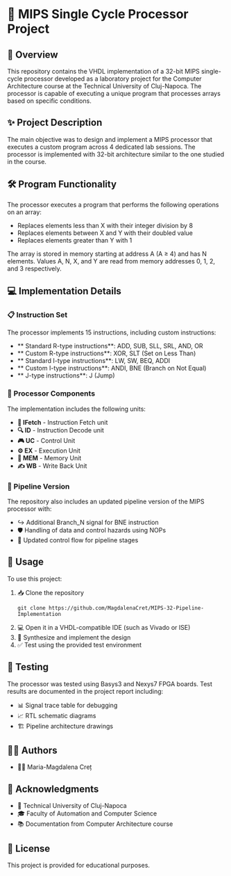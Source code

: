 # 🚀 MIPS Single Cycle Processor Project

## 📝 Overview

This repository contains the VHDL implementation of a 32-bit MIPS single-cycle processor developed as a laboratory project for the Computer Architecture course at the Technical University of Cluj-Napoca. The processor is capable of executing a unique program that processes arrays based on specific conditions.

## ✨ Project Description

The main objective was to design and implement a MIPS processor that executes a custom program across 4 dedicated lab sessions. The processor is implemented with 32-bit architecture similar to the one studied in the course.

## 🛠️ Program Functionality

The processor executes a program that performs the following operations on an array:

-  Replaces elements less than X with their integer division by 8
-  Replaces elements between X and Y with their doubled value
-  Replaces elements greater than Y with 1

The array is stored in memory starting at address A (A ≥ 4) and has N elements. Values A, N, X, and Y are read from memory addresses 0, 1, 2, and 3 respectively.

## 💻 Implementation Details

### 📋 Instruction Set

The processor implements 15 instructions, including custom instructions:

- ** Standard R-type instructions**: ADD, SUB, SLL, SRL, AND, OR
- ** Custom R-type instructions**: XOR, SLT (Set on Less Than)
- ** Standard I-type instructions**: LW, SW, BEQ, ADDI
- ** Custom I-type instructions**: ANDI, BNE (Branch on Not Equal)
- ** J-type instructions**: J (Jump)

### 🧩 Processor Components

The implementation includes the following units:

- **🔎 IFetch** - Instruction Fetch unit
- **🔍 ID** - Instruction Decode unit
- **🎮 UC** - Control Unit
- **⚙️ EX** - Execution Unit
- **💾 MEM** - Memory Unit
- **✍️ WB** - Write Back Unit

### 🚀 Pipeline Version

The repository also includes an updated pipeline version of the MIPS processor with:

- ↪️ Additional Branch_N signal for BNE instruction
- 🛡️ Handling of data and control hazards using NOPs
- 🔄 Updated control flow for pipeline stages

## 🚦 Usage

To use this project:

1. 📥 Clone the repository
   ```
   git clone https://github.com/MagdalenaCret/MIPS-32-Pipeline-Implementation
   ```
2. 💻 Open it in a VHDL-compatible IDE (such as Vivado or ISE)
3. 🔧 Synthesize and implement the design
4. ✅ Test using the provided test environment

## 🧪 Testing

The processor was tested using Basys3 and Nexys7 FPGA boards. Test results are documented in the project report including:

- 📊 Signal trace table for debugging
- 📈 RTL schematic diagrams
- 🏗️ Pipeline architecture drawings

## 👩‍💻 Authors

- 👩‍🎓 Maria-Magdalena Creț

## 🙏 Acknowledgments

- 🏫 Technical University of Cluj-Napoca
- 🎓 Faculty of Automation and Computer Science
- 📚 Documentation from Computer Architecture course

## 📄 License

This project is provided for educational purposes.
